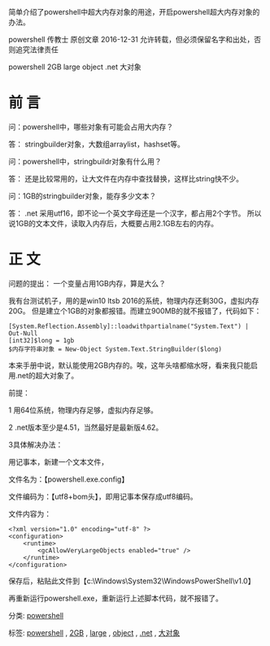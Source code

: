 ﻿---
categories: powershell
layout: post
permalink: /powershell/powershell中使用超大内存对象
---

简单介绍了powershell中超大内存对象的用途，开启powershell超大内存对象的办法。

powershell 传教士 原创文章 2016-12-31 允许转载，但必须保留名字和出处，否则追究法律责任

powershell 2GB large object .net 大对象

# 前 言

问：powershell中，哪些对象有可能会占用大内存？

答： stringbuilder对象，大数组arraylist，hashset等。

问：powershell中，stringbuildr对象有什么用？

答： 还是比较常用的，让大文件在内存中查找替换，这样比string快不少。

问：1GB的stringbuilder对象，能存多少文本？

答： .net 采用utf16，即不论一个英文字母还是一个汉字，都占用2个字节。 所以说1GB的文本文件，读取入内存后，大概要占用2.1GB左右的内存。

# 正 文

问题的提出： 一个变量占用1GB内存，算是大么？

我有台测试机子，用的是win10 ltsb 2016的系统，物理内存还剩30G，虚拟内存20G。 但是建立个1GB的对象都报错。而建立900MB的就不报错了，代码如下：

```
[System.Reflection.Assembly]::loadwithpartialname("System.Text") | Out-Null
[int32]$long = 1gb
$内存字符串对象 = New-Object System.Text.StringBuilder($long)
```

本来手册中说，默认能使用2GB内存的。唉，这年头啥都缩水呀，看来我只能启用.net的超大对象了。

前提：

1 用64位系统，物理内存足够，虚拟内存足够。

2 .net版本至少是4.51，当然最好是最新版4.62。

3具体解决办法：

用记事本，新建一个文本文件，

文件名为：【powershell.exe.config】

文件编码为：【utf8+bom头】，即用记事本保存成utf8编码。

文件内容为：

```
<?xml version="1.0" encoding="utf-8" ?>
<configuration>
    <runtime>
        <gcAllowVeryLargeObjects enabled="true" />
    </runtime>
</configuration>
```

保存后，粘贴此文件到【c:\\Windows\\System32\\WindowsPowerShell\\v1.0】

再重新运行powershell.exe，重新运行上述脚本代码，就不报错了。

分类: [powershell](https://www.cnblogs.com/piapia/category/420584.html)

标签: [powershell](https://www.cnblogs.com/piapia/tag/powershell/) , [2GB](https://www.cnblogs.com/piapia/tag/2GB/) , [large](https://www.cnblogs.com/piapia/tag/large/) , [object](https://www.cnblogs.com/piapia/tag/object/) , [.net](https://www.cnblogs.com/piapia/tag/.net/) , [大对象](https://www.cnblogs.com/piapia/tag/%E5%A4%A7%E5%AF%B9%E8%B1%A1/)
